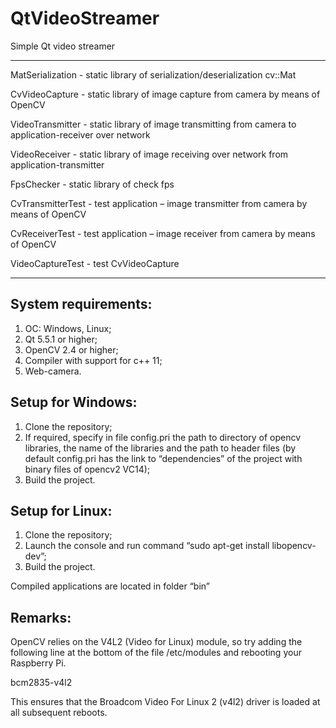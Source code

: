# QtVideoStreamer
Simple Qt video streamer
____________________________________________________________________________________________________________
MatSerialization    - static library of serialization/deserialization cv::Mat

CvVideoCapture      - static library of image capture from camera by means of OpenCV

VideoTransmitter    - static library of image transmitting from camera to application-receiver over network 

VideoReceiver       - static library of image receiving over network from application-transmitter 

FpsChecker			- static library of check fps

CvTransmitterTest   - test application – image transmitter from camera by means of OpenCV

CvReceiverTest      - test application – image receiver from camera by means of OpenCV

VideoCaptureTest	- test CvVideoCapture
_____________________________________________________________________________________________________________

System requirements:
----------------------------------------------
1. ОС: Windows, Linux;
2. Qt 5.5.1 or higher;
3. OpenCV 2.4 or higher;
4. Compiler with support for c++ 11;
5. Web-camera.

Setup for Windows:
----------------------------------------------
1. Clone the repository;
2. If required, specify in file config.pri the path to directory of opencv libraries, the name of the libraries and the path to header files (by default  config.pri has the link to “dependencies” of the project with  binary files of opencv2 VC14);
3. Build the project.

Setup for Linux:
----------------------------------------------
1. Clone the repository;
2. Launch the console and run command “sudo apt-get install libopencv-dev”;
3. Build the project.

Compiled applications are located in folder “bin”

Remarks:
----------------------------------------------
OpenCV relies on the V4L2 (Video for Linux) module, so try adding the following line at the bottom of the file /etc/modules and rebooting your Raspberry Pi.

bcm2835-v4l2

This ensures that the Broadcom Video For Linux 2 (v4l2) driver is loaded at all subsequent reboots.
